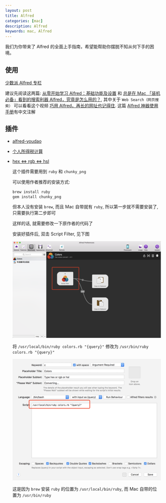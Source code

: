 ```yaml
---
layout: post
title: Alfred
categories: [mac]
description: Alfred
keywords: mac, Alfred
---
```


我们为你带来了 Alfred 的全面上手指南，希望能帮助你摆脱不知从何下手的困境。

## 使用

[少数派 Alfred 专栏](https://sspai.com/search/article?q=alfred)

建议先阅读这两篇: [从零开始学习 Alfred：基础功能及设置](https://sspai.com/post/32979) 和 [总是在 Mac 「装机必备」看到的搜索利器 Alfred，究竟是怎么用的？](https://sspai.com/post/43973), 其中关于 `Web Search（网页搜索）` 可以看看这个视频 [巧用 Alfred，再长的网址也记得住](https://sspai.com/post/45591). 这篇 [Alfred 神器使用手册](https://sspai.com/post/44624)有中文注解


## 插件

- [alfred-youdao](https://github.com/zgs225/alfred-youdao)

- [个人所得税计算](https://github.com/pujiaxun/tax-it)

- [hex <=> rgb <=> hsl](https://github.com/g1eny0ung/Alfred-Colors-workflow)

    这个插件需要用到 `ruby` 和 `chunky_png`

    可以使用作者推荐的安装方式:
    ```
    brew install ruby
    gem install chunky_png
    ```
    但本人没有安装 `brew`, 而且 Mac 自带就有 `ruby`, 所以第一步就不需要安装了, 只需要执行第二步即可

    这样的话, 就需要修改一下原作者的代码了

    安装好插件后, 双击 Script Filter, 见下图

    ![](/assets/images/posts/mac/094915.png)

    将 `/usr/local/bin/ruby colors.rb "{query}"` 修改为 `/usr/bin/ruby colors.rb "{query}"`

    ![](/assets/images/posts/mac/094955.png)

    这是因为 `brew` 安装 `ruby` 的位置为 `/usr/local/bin/ruby`, 而 Mac 自带的位置为 `/usr/bin/ruby`
